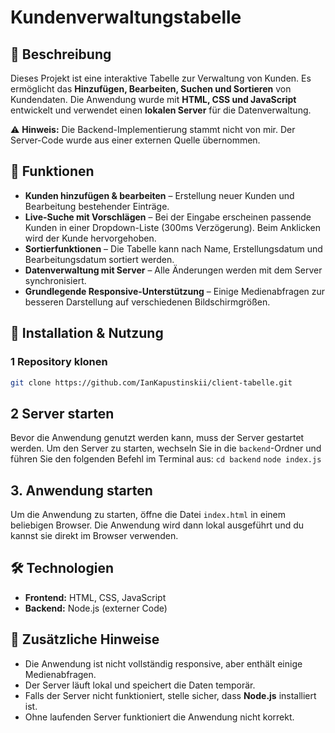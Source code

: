 # Kundenverwaltungstabelle

## 📌 Beschreibung
Dieses Projekt ist eine interaktive Tabelle zur Verwaltung von Kunden. Es ermöglicht das **Hinzufügen, Bearbeiten, Suchen und Sortieren** von Kundendaten. Die Anwendung wurde mit **HTML, CSS und JavaScript** entwickelt und verwendet einen **lokalen Server** für die Datenverwaltung.

⚠ **Hinweis:** Die Backend-Implementierung stammt nicht von mir. Der Server-Code wurde aus einer externen Quelle übernommen.

## 🔧 Funktionen
- **Kunden hinzufügen & bearbeiten** – Erstellung neuer Kunden und Bearbeitung bestehender Einträge.  
- **Live-Suche mit Vorschlägen** – Bei der Eingabe erscheinen passende Kunden in einer Dropdown-Liste (300ms Verzögerung). Beim Anklicken wird der Kunde hervorgehoben.  
- **Sortierfunktionen** – Die Tabelle kann nach Name, Erstellungsdatum und Bearbeitungsdatum sortiert werden.  
- **Datenverwaltung mit Server** – Alle Änderungen werden mit dem Server synchronisiert.  
- **Grundlegende Responsive-Unterstützung** – Einige Medienabfragen zur besseren Darstellung auf verschiedenen Bildschirmgrößen.  

## 🚀 Installation & Nutzung

### 1 Repository klonen
```bash
git clone https://github.com/IanKapustinskii/client-tabelle.git
```

## 2 Server starten
Bevor die Anwendung genutzt werden kann, muss der Server gestartet werden. 
Um den Server zu starten, wechseln Sie in die `backend`-Ordner und führen Sie den folgenden Befehl im Terminal aus: 
`cd backend` 
`node index.js`


## 3. Anwendung starten
Um die Anwendung zu starten, öffne die Datei `index.html` in einem beliebigen Browser. Die Anwendung wird dann lokal ausgeführt und du kannst sie direkt im Browser verwenden.

## 🛠 Technologien
- **Frontend:** HTML, CSS, JavaScript
- **Backend:** Node.js (externer Code)

## 📌 Zusätzliche Hinweise
- Die Anwendung ist nicht vollständig responsive, aber enthält einige Medienabfragen.
- Der Server läuft lokal und speichert die Daten temporär.
- Falls der Server nicht funktioniert, stelle sicher, dass **Node.js** installiert ist.
- Ohne laufenden Server funktioniert die Anwendung nicht korrekt.





